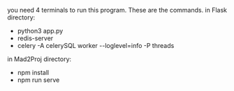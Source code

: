 you need 4 terminals to run this program. These are the commands.
in Flask directory:
* python3 app.py
* redis-server
* celery -A celerySQL worker --loglevel=info -P threads

in Mad2Proj directory:
* npm install
* npm run serve
